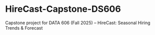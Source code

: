 # HireCast-Capstone-DS606
Capstone project for DATA 606 (Fall 2025) – HireCast: Seasonal Hiring Trends &amp; Forecast
